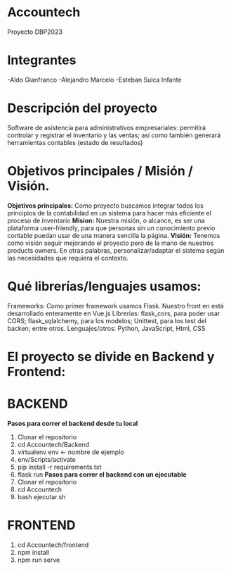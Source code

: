 # Accountech
Proyecto DBP2023

# Integrantes
-Aldo Gianfranco
-Alejandro Marcelo
-Esteban Sulca Infante

# Descripción del proyecto
Software de asístencia para administrativos empresariales: permitirá controlar y registrar el inventario y las ventas; así como también generará herramientas contables (estado de resultados)

# Objetivos principales / Misión / Visión.
**Objetivos principales:** Como proyecto buscamos integrar todos los principios de la contabilidad en un sistema para hacer más eficiente el proceso de inventario
**Mision:** Nuestra misión, o alcance, es ser una plataforma user-friendly, para que personas sin un conocimiento previo contable puedan usar de una manera sencilla la página.
**Visión:** Tenemos como visión seguir mejorando el proyecto pero de la mano de nuestros products owners. En otras palabras, personalizar/adaptar el sistema según las necesidades que requiera el contexto. 

# Qué librerías/lenguajes usamos:
Frameworks: Como primer framework usamos Flask. Nuestro front en está desarrollado enteramente en Vue.js
Librerias: flask_cors, para poder usar CORS; flask_sqlalchemy, para los modelos; Unittest, para los test del backen; entre otros.
Lenguajes/otros: Python, JavaScript, Html, CSS

# El proyecto se divide en Backend y Frontend:
# BACKEND
**Pasos para correr el backend desde tu local**
1. Clonar el repositorio
2. cd Accountech/Backend
3. virtualenv env <- nombre de ejemplo
4. env/Scripts/activate
5. pip install -r requirements.txt
6. flask run
**Pasos para correr el backend con un ejecutable**
1. Clonar el repositorio
2. cd Accountech
3. bash ejecutar.sh

# FRONTEND
1. cd Accountech/frontend
2. npm install
3. npm run serve

